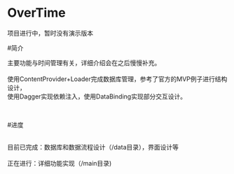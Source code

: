 # OverTime

项目进行中，暂时没有演示版本
</br>

#简介

主要功能与时间管理有关，详细介绍会在之后慢慢补充。</br>
</br>
使用ContentProvider+Loader完成数据库管理，参考了官方的MVP例子进行结构设计，<br/>
使用Dagger实现依赖注入，使用DataBinding实现部分交互设计。

</br>

#进度


</br>
目前已完成：数据库和数据流程设计（/data目录），界面设计等</br>
</br>
正在进行：详细功能实现（/main目录)</br>
